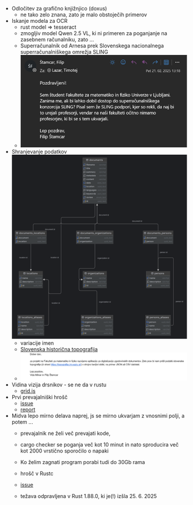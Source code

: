- Odločitev za grafično knjižnjico (doxus)
    - ne tako zelo znana, zato je malo obstoječih primerov
- Iskanje modela za OCR
    - rust model => tesseract
    - zmogljiv model Qwen 2.5 VL, ki ni primeren za poganjanje na zasebnem računalniku, zato ...
    - Superračunalnik od Arnesa prek Slovenskega nacionalnega superračunalniškega omrežja SLING
    - ![Superračunalnik mail](slike/superracunalnik_mail.png)
- Shranjevanje podatkov ![struktura_baze](slike/srednjeveski-arhivi.png)
    - variacije imen
    - [Slovenska historična topografija](https://topografija.zrc-sazu.si/)
    - ![mail na zsu](slike/Posnetek%20zaslona%202025-05-25%20220455.png)
- Vidina vizija drsnikov - se ne da v rustu
    - [grid.js](../assets/scripts/grid.js)
- Prvi prevajalniški hrošč
    - [issue](https://github.com/niXman/mingw-builds/issues/706)
    - [report](https://gcc.gnu.org/bugzilla/show_bug.cgi?id=120192)
- Midva lepo mirno delava naprej, js se mirno ukvarjam z vnosnimi polji, a potem ...
    - prevajalnik ne želi več prevajati kode,
    - cargo checker se poganja več kot 10 minut in nato sproducira več kot 2000 vrstično sporočilo o napaki
    - Ko želim zagnati program porabi tudi do 30Gb rama

    - hrošč v Rustc
    - [issue](https://github.com/rust-lang/rust/issues/139142)
    - težava odpravljena v Rust 1.88.0, ki je(!) izšla 25. 6. 2025
